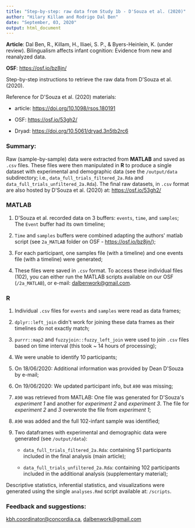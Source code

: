 ```yaml
---
title: "Step-by-step: raw data from Study 1b - D'Souza et al. (2020)"
author: "Hilary Killam and Rodrigo Dal Ben"
date: "September, 03, 2020"
output: html_document
---
```


**Article**: Dal Ben, R., Killam, H., Iliaei, S. P., & Byers-Heinlein, K. (under review). Bilingualism affects infant cognition: Evidence from new and reanalyzed data.

**OSF**: https://osf.io/bz8jn/

Step-by-step instructions to retrieve the raw data from D'Souza et al. (2020).

Reference for D'Souza et al. (2020) materials:

- article: https://doi.org/10.1098/rsos.180191 

- OSF: https://osf.io/53gh2/

- Dryad: https://doi.org/10.5061/dryad.3n5tb2rc6 

### Summary: 

Raw (sample-by-sample) data were extracted from **MATLAB** and saved as `.csv` files. These files were then manipulated in **R** to produce a single dataset with experimental and demographic data (see the `/output/data` subdirectory; i.e., `data_full_trials_filtered_2a.Rda` and `data_full_trials_unfiltered_2a.Rda`). The final raw datasets, in `.csv` format are also hosted by D'Souza et al. (2020) at: https://osf.io/53gh2/

### MATLAB

1. D'Souza et al. recorded data on 3 buffers: `events`, `time`, and `samples`; The `Event` buffer had its own timeline; 

2. `Time` and `samples` buffers were combined adapting the authors' matlab script (see `2a_MATLAB` folder on OSF - https://osf.io/bz8jn/);

4. For each participant, one samples file (with a timeline) and one events file (with a timeline) were generated;

5. These files were saved in `.csv` format. To access these individual files (102), you can either run the MATLAB scripts available on our OSF (`/2a_MATLAB`), or e-mail: <dalbenwork@gmail.com>.

### R

1. Individual `.csv` files for `events` and `samples` were read as data frames;

2. `dplyr::left_join` didn't work for joining these data frames as their timelines do not exactly match; 

3. `purrr::map2` and `fuzzyjoin::fuzzy_left_join` were used to join `.csv` files based on time interval (this took ~ 14 hours of processing);

4. We were unable to identify 10 participants;

5. On 18/06/2020: Additional information was provided by Dean D'Souza by e-mail;

6. On 19/06/2020: We updated participant info, but `A90` was missing; 

7. `A90` was retrieved from MATLAB: One file was generated for D'Souza's *experiment 1* and another for *experiment 2* and *experiment 3*. The file for *experiment 2* and *3* overwrote the file from *experiment 1*;

8. `A90` was added and the full 102-infant sample was identified;

9. Two dataframes with experimental and demographic data were generated (see `/output/data`):

	- `data_full_trials_filtered_2a.Rda`: containing 51 participants included in the final analysis (main article);
	
	- `data_full_trials_unfiltered_2a.Rda`: containing 102 participants included in the additional analysis (supplementary material);


Descriptive statistics, inferential statistics, and visualizations were generated using the single `analyses.Rmd` script available at: `/scripts`.

### Feedback and suggestions: 
<kbh.coordinator@concordia.ca>, <dalbenwork@gmail.com>
